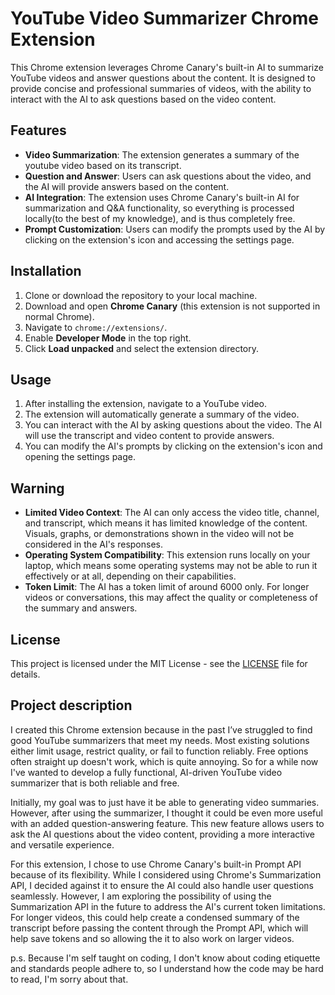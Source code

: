 # YouTube Video Summarizer Chrome Extension

This Chrome extension leverages Chrome Canary's built-in AI to summarize YouTube videos and answer questions about the content. It is designed to provide concise and professional summaries of videos, with the ability to interact with the AI to ask questions based on the video content.

## Features

- **Video Summarization**: The extension generates a summary of the youtube video based on its transcript.
- **Question and Answer**: Users can ask questions about the video, and the AI will provide answers based on the content.
- **AI Integration**: The extension uses Chrome Canary's built-in AI for summarization and Q&A functionality, so everything is processed locally(to the best of my knowledge), and is thus completely free.
- **Prompt Customization**: Users can modify the prompts used by the AI by clicking on the extension's icon and accessing the settings page.

## Installation

1. Clone or download the repository to your local machine.
2. Download and open **Chrome Canary** (this extension is not supported in normal Chrome).
3. Navigate to `chrome://extensions/`.
4. Enable **Developer Mode** in the top right.
5. Click **Load unpacked** and select the extension directory.

## Usage

1. After installing the extension, navigate to a YouTube video.
2. The extension will automatically generate a summary of the video.
3. You can interact with the AI by asking questions about the video. The AI will use the transcript and video content to provide answers.
4. You can modify the AI's prompts by clicking on the extension's icon and opening the settings page.

## Warning

- **Limited Video Context**: The AI can only access the video title, channel, and transcript, which means it has limited knowledge of the content. Visuals, graphs, or demonstrations shown in the video will not be considered in the AI's responses.
- **Operating System Compatibility**: This extension runs locally on your laptop, which means some operating systems may not be able to run it effectively or at all, depending on their capabilities.
- **Token Limit**: The AI has a token limit of around 6000 only. For longer videos or conversations, this may affect the quality or completeness of the summary and answers.

## License

This project is licensed under the MIT License - see the [LICENSE](LICENSE) file for details.

## Project description

I created this Chrome extension because in the past I’ve struggled to find good YouTube summarizers that meet my needs. Most existing solutions either limit usage, restrict quality, or fail to function reliably. Free options often straight up doesn't work, which is quite annoying. So for a while now I've wanted to develop a fully functional, AI-driven YouTube video summarizer that is both reliable and free.

Initially, my goal was to just have it be able to generating video summaries. However, after using the summarizer, I thought it could be even more useful with an added question-answering feature. This new feature allows users to ask the AI questions about the video content, providing a more interactive and versatile experience.

For this extension, I chose to use Chrome Canary's built-in Prompt API because of its flexibility. While I considered using Chrome's Summarization API, I  decided against it to ensure the AI could also handle user questions seamlessly. However, I am exploring the possibility of using the Summarization API in the future to address the AI's current token limitations. For longer videos, this could help create a condensed summary of the transcript before passing the content through the Prompt API, which will help save tokens and so allowing the it to also work on larger videos.

p.s. Because I'm self taught on coding, I don't know about coding etiquette and standards people adhere to, so I understand how the code may be hard to read, I'm sorry about that.
